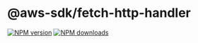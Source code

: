 # @aws-sdk/fetch-http-handler

[![NPM version](https://img.shields.io/npm/v/@aws-sdk/fetch-http-handler/preview.svg)](https://www.npmjs.com/package/@aws-sdk/fetch-http-handler)
[![NPM downloads](https://img.shields.io/npm/dm/@aws-sdk/fetch-http-handler.svg)](https://www.npmjs.com/package/@aws-sdk/fetch-http-handler)

